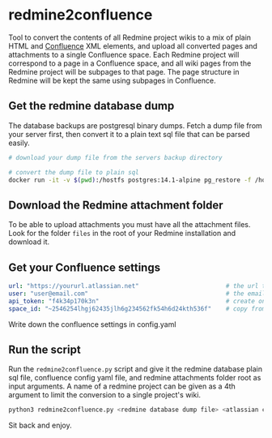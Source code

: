 # redmine2confluence

Tool to convert the contents of all Redmine project wikis to a mix of plain HTML and [Confluence](https://www.atlassian.com/software/confluence) XML elements, and upload all converted pages and attachments to a single Confluence space. Each Redmine project will correspond to a page in a Confluence space, and all wiki pages from the Redmine project will be subpages to that page. The page structure in Redmine will be kept the same using subpages in Confluence.

## Get the redmine database dump
The database backups are postgresql binary dumps. Fetch a dump file from your server first, then convert it to a plain text sql file that can be parsed easily.

```bash
# download your dump file from the servers backup directory

# convert the dump file to plain sql
docker run -it -v $(pwd):/hostfs postgres:14.1-alpine pg_restore -f /hostfs/databasedump.sql /hostfs/database-20220505-0315.dump
```

## Download the Redmine attachment folder
To be able to upload attachments you must have all the attachment files. Look for the folder `files` in the root of your Redmine installation and download it.

## Get your Confluence settings

```yaml
url: "https://yoururl.atlassian.net"                        # the url to your confluence
user: "user@email.com"                                      # the email you login with
api_token: "f4k34p170k3n"                                   # create one at https://id.atlassian.com/manage-profile/security/api-tokens
space_id: "~2546254lhgj62435jlh6g234562fk54h6d24kth536f"    # copy from the url of the space you want to add pages to, https://yoururl.atlassian.net/wiki/spaces/~2546254lhgj62435jlh6g234562fk54h6d24kth536f/overview
```

Write down the confluence settings in config.yaml

## Run the script

Run the `redmine2confluence.py` script and give it the redmine database plain sql file, confluence config yaml file, and redmine attachments folder root as input arguments. A name of a redmine project can be given as a 4th argument to limit the conversion to a single project's wiki.

```bash
python3 redmine2confluence.py <redmine database dump file> <atlassian config yaml file> <redmine attachments folder root> [<redmine project name to limit conversion to>]
```

Sit back and enjoy.
